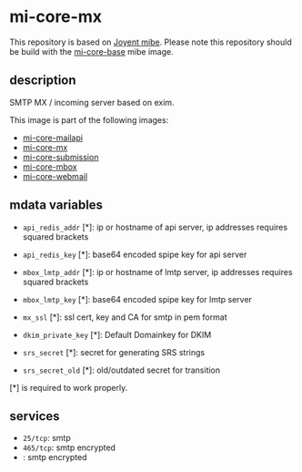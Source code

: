 # mi-core-mx

This repository is based on [Joyent mibe](https://github.com/joyent/mibe). Please note this repository should be build with the [mi-core-base](https://github.com/skylime/mi-core-base) mibe image.

## description

SMTP MX / incoming server based on exim.

This image is part of the following images:

- [mi-core-mailapi](https://github.com/skylime/mi-core-mailapi)
- [mi-core-mx](https://github.com/skylime/mi-core-mx)
- [mi-core-submission](https://github.com/skylime/mi-core-submission)
- [mi-core-mbox](https://github.com/skylime/mi-core-mbox)
- [mi-core-webmail](://github.com/skylime/mi-core-webmail)

## mdata variables

- `api_redis_addr` [*]: ip or hostname of api server, ip addresses requires squared brackets
- `api_redis_key` [*]: base64 encoded spipe key for api server
- `mbox_lmtp_addr` [*]: ip or hostname of lmtp server, ip addresses requires squared brackets
- `mbox_lmtp_key` [*]: base64 encoded spipe key for lmtp server
- `mx_ssl` [*]: ssl cert, key and CA for smtp in pem format

- `dkim_private_key` [*]: Default Domainkey for DKIM
- `srs_secret` [*]: secret for generating SRS strings
- `srs_secret_old` [*]: old/outdated secret for transition

[*] is required to work properly.

## services

- `25/tcp`: smtp
- `465/tcp`: smtp encrypted
- : smtp encrypted
